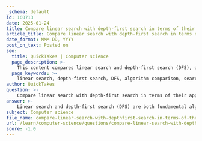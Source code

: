 ```yaml
---
_schema: default
id: 160713
date: 2025-01-24
title: Compare linear search with depth-first search in terms of their application.
article_title: Compare linear search with depth-first search in terms of their application.
date_format: MMM DD, YYYY
post_on_text: Posted on
seo:
  title: QuickTakes | Computer science
  page_description: >-
    This content compares linear search and depth-first search (DFS), detailing their definitions, applications, complexity, and differences in efficiency and use cases.
  page_keywords: >-
    linear search, depth-first search, DFS, algorithm comparison, search algorithms, applications, unsorted data, graph traversal, tree structure, pathfinding, cycle detection, complexity analysis, efficiency, use cases
author: QuickTakes
question: >-
    Compare linear search with depth-first search in terms of their application.
answer: >-
    Linear search and depth-first search (DFS) are both fundamental algorithms used for searching, but they are applied in different contexts and have distinct characteristics.\n\n### Linear Search\n**Definition**: Linear search is a straightforward algorithm that checks each element in a list sequentially until the desired element is found or the list is exhausted.\n\n**Applications**:\n1. **Unsorted Data**: Linear search is particularly useful for searching through unsorted arrays or lists where no prior organization exists.\n2. **Small Data Sets**: It is efficient for small datasets (typically less than 100 items) where the overhead of more complex algorithms is not justified.\n3. **Real-Time Applications**: In scenarios where immediate results are needed, such as checking the availability of items in a list (e.g., searching for a book in a library catalog or a product in an inventory system).\n4. **Simple Existence Checks**: It can be used to determine if a specific value exists within a list.\n\n**Complexity**: The time complexity of linear search is $O(n)$, where $n$ is the number of elements in the list. This means that in the worst case, it may require checking every element.\n\n### Depth-First Search (DFS)\n**Definition**: Depth-first search is a graph traversal algorithm that explores as far as possible along each branch before backtracking. It can be implemented using recursion or an explicit stack.\n\n**Applications**:\n1. **Graph Traversal**: DFS is primarily used for traversing graphs and trees, visiting each vertex and edge systematically.\n2. **Finding Connected Components**: It can identify all connected components in an undirected graph.\n3. **Cycle Detection**: DFS can be employed to detect cycles in a graph by checking for back edges during traversal.\n4. **Pathfinding**: It is useful in scenarios where all possible paths need to be explored, such as in puzzle solving or game AI.\n5. **Topological Sorting**: DFS can be used to perform topological sorting of a directed acyclic graph (DAG).\n\n**Complexity**: The time complexity of DFS is $O(V + E)$, where $V$ is the number of vertices and $E$ is the number of edges in the graph. This makes it efficient for exploring large and complex structures.\n\n### Comparison\n- **Data Structure**: Linear search is used for linear data structures (like arrays and lists), while DFS is used for hierarchical structures (like trees and graphs).\n- **Efficiency**: Linear search is simple but inefficient for large datasets, whereas DFS is more efficient for traversing complex structures.\n- **Use Cases**: Linear search is best for small, unsorted datasets, while DFS is suited for problems involving connectivity, pathfinding, and structure exploration in graphs.\n\nIn summary, while both algorithms serve the purpose of searching, their applications are tailored to different types of data structures and problem domains. Linear search is ideal for simple, direct searches in small datasets, whereas depth-first search excels in exploring and analyzing complex graph and tree structures.
subject: Computer science
file_name: compare-linear-search-with-depthfirst-search-in-terms-of-their-application.md
url: /learn/computer-science/questions/compare-linear-search-with-depthfirst-search-in-terms-of-their-application
score: -1.0
---
```


&nbsp;